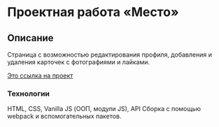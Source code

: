 # Проектная работа «Место»

## Описание
Страница с возможностью редактирования профиля, добавления и удаления карточек с фотографиями и лайками.

[Это ссылка на проект](https://imanovmarat.github.io/mesto/index.html)

### Технологии
HTML, CSS, Vanilla JS (ООП, модули JS), API
Сборка с помощью webpack и вспомогательных пакетов.
